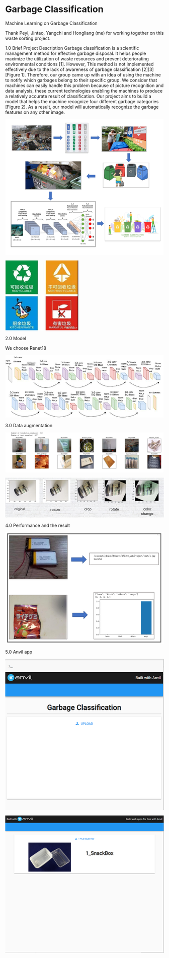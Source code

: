 # Garbage Classification
 Machine Learning on Garbage Classification



Thank Peyi, Jintao, Yangchi and Hongliang (me) for working together on this waste sorting project.



1.0 Brief Project Description
Garbage classification is a scientific management method for effective garbage disposal. It helps people maximize the utilization of waste resources and prevent deteriorating environmental conditions [1]. However, This method is not implemented effectively due to the lack of awareness of garbage classification [2][3][Figure 1]. Therefore, our group came up with an idea of using the machine to notify which garbages belong to their specific group. We consider that machines can easily handle this problem because of picture recognition and data analysis, these current technologies enabling the machines to produce a relatively accurate result of classification. 
Our project aims to build a model that helps the machine recognize four different garbage categories [Figure 2]. As a result, our model will automatically recognize the garbage features on any other image.





![](./README_IMG/2.png)

<img src="./README_IMG/1.jpg" style="zoom:50%;" />



2.0 Model

We choose Renet18

![](./README_IMG/3.png)



3.0 Data augmentation 

![](./README_IMG/4.png)

![](./README_IMG/5.PNG)



4.0 Performance and the result

![](./README_IMG/6.PNG)

5.0 Anvil app

![](./README_IMG/7.PNG)

![](./README_IMG/8.png)
